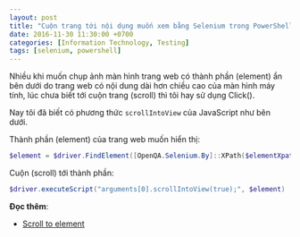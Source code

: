 ```yaml
---
layout: post
title: "Cuộn trang tới nội dụng muốn xem bằng Selenium trong PowerShell"
date: 2016-11-30 11:30:00 +0700
categories: [Information Technology, Testing]
tags: [selenium, powershell]
---
```


Nhiều khi muốn chụp ảnh màn hình trang web có thành phần (element) ẩn bên dưới do trang web có nội dung dài hơn chiều cao của màn hình máy tính, lúc chưa biết tới cuộn trang (scroll) thì tôi hay sử dụng Click().  

Nay tôi đã biết có phương thức `scrollIntoView` của JavaScript như bên dưới.  

Thành phần (element) của trang web muốn hiển thị:  
```powershell
$element = $driver.FindElement([OpenQA.Selenium.By]::XPath($elementXpath))
```  

Cuộn (scroll) tới thành phần:  
```powershell
$driver.executeScript("arguments[0].scrollIntoView(true);", $element)
```  

**Đọc thêm**:
- [Scroll to element](https://www.selenium.dev/documentation/webdriver/actions_api/wheel/#scroll-to-element)
